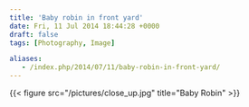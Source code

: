 ```yaml
---
title: 'Baby robin in front yard'
date: Fri, 11 Jul 2014 18:44:28 +0000
draft: false
tags: [Photography, Image]

aliases:
   - /index.php/2014/07/11/baby-robin-in-front-yard/
---
```

{{< figure src="/pictures/close_up.jpg" title="Baby Robin" >}}
